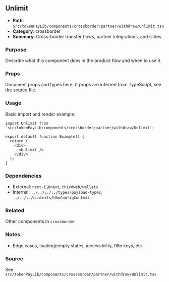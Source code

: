 ## Unlimit

- **Path**: `src/tokenPayLib/components/crossborder/partner/withdraw/Unlimit.tsx`
- **Category**: crossborder
- **Summary**: Cross-border transfer flows, partner integrations, and slides.

### Purpose
Describe what this component does in the product flow and when to use it.

### Props
Document props and types here. If props are inferred from TypeScript, see the source file.

### Usage
Basic import and render example:


```tsx
import Unlimit from 'src/tokenPayLib/components/crossborder/partner/withdraw/Unlimit';

export default function Example() {
  return (
    <div>
      <Unlimit />
    </div>
  );
}

```

### Dependencies
- External: `next-i18next`, `thirdweb/wallets`
- Internal: `../../../../types/payload-types`, `../../../contexts/UhuConfigContext`

### Related
Other components in `crossborder`

### Notes
- Edge cases, loading/empty states, accessibility, i18n keys, etc.

### Source
See `src/tokenPayLib/components/crossborder/partner/withdraw/Unlimit.tsx`
